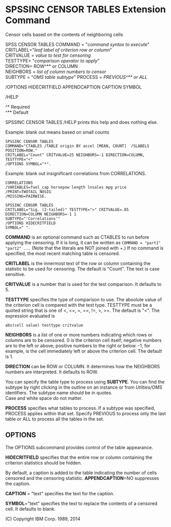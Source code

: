<!-- rmarkdown v1 -->
SPSSINC CENSOR TABLES Extension Command
=======================================

Censor cells based on the contents of neighboring cells

SPSS CENSOR TABLES COMMAND = "*command syntax to execute*"  
CRITLABEL="*leaf label of criterion row or column*"  
CRITVALUE = *value to test for censoring*  
TESTTYPE= "*comparison operator to apply*"  
DIRECTION= ROW^&#42;&#42; or COLUMN  
NEIGHBORS = *list of column numbers to censor*  
SUBTYPE = "*OMS table subtype*"
PROCESS = *PREVIOUS^&#42;&#42; or ALL*

/OPTIONS HIDECRITFIELD APPENDCAPTION CAPTION SYMBOL

/HELP

^&#42; Required  
^&#42;&#42; Default

SPSSINC  CENSOR TABLES /HELP prints this help and does nothing else.

Example: blank out means based on small counts
```
SPSSINC CENSOR TABLES 
COMMAND="CTABLES /TABLE origin BY accel [MEAN, COUNT]  /SLABELS POSITION=ROW."
CRITLABEL="Count" CRITVALUE=25 NEIGHBORS=-1 DIRECTION=COLUMN, TESTTYPE="<"
/OPTIONS SYMBOL="*".
```

Example: blank out insignificant correlations from CORRELATIONS.
```
CORRELATIONS
/VARIABLES=fuel_cap horsepow length lnsales mpg price
/PRINT=TWOTAIL NOSIG
/MISSING=PAIRWISE.

SPSSINC CENSOR TABLES
CRITLABEL="Sig. (2-tailed)" TESTTYPE=">" CRITVALUE=.05
DIRECTION=COLUMN NEIGHBORS=-1 1
SUBTYPE="'Correlations'"
/OPTIONS HIDECRITFIELD 
SYMBOL=" ".
```


**COMMAND** is an optional command such as CTABLES to run before applying the censoring.
If it is long, it can be written as
```COMMAND = "part1"  "part2" ...```  (Note that the literals are NOT joined with +.)
If no command is specified, the most recent matching table is censored.

**CRITLABEL** is the innermost text of the row or column containing the statistic
to be used for censoring.  The default is "Count".  The text is case sensitive.

**CRITVALUE** is a number that is used for the test comparison.  It defaults to 5.

**TESTTYPE** specifies the type of comparison to use.  The absolute value of the
criterion cell is compared with the test type.  TESTTYPE must be a quoted string
that is one of <, <=, =, ==, !=, >, >=.  The default is "<".  The expression evaluated
is 
```
abs(cell value) testtype critvalue
```


**NEIGHBORS** is a list of one or more numbers indicating which rows or columns are
to be censored.  0 is the criterion cell itself; negative numbers are to the left or above;
positive numbers to the right or below.  -1, for example, is the cell immediately left or
above the criterion cell.  The default is 1.

**DIRECTION** can be ROW or COLUMN.  It determines how the NEIGHBORS numbers
are interpreted.  It defaults to ROW.

You can specify the table type to process
using **SUBTYPE**.  You can find the subtype by right clicking in the outline on an instance 
or from *Utilties/OMS* identifiers.  The subtype name should be in quotes.  
Case and white space do not matter.

**PROCESS** specifies what tables to process.  If a subtype was specified,
PROCESS applies within that set.  Specify PREVIOUS to process only the
last table or ALL to process all the tables in the set.

OPTIONS
-------
The OPTIONS subcommand provides control of the table appearance.

**HIDECRITFIELD** specifies that the entire row or column containing the criterion
statistics should be hidden.

By default, a caption is added to the table indicating the number of cells censored and
the censoring statistic.  **APPENDCAPTION**=NO suppresses the caption.

**CAPTION** = "text" specifies the text for the caption.

**SYMBOL**="text" specifies the text to replace the contents of a censored cell.  It
defaults to blank.

(C) Copyright IBM Corp. 1989, 2014
